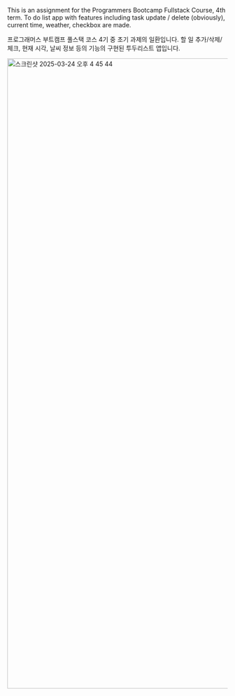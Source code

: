 This is an assignment for the Programmers Bootcamp Fullstack Course, 4th term. To do list app with features including task update / delete (obviously), current time, weather, checkbox are made.

프로그래머스 부트캠프 풀스택 코스 4기 중 초기 과제의 일환입니다. 할 일 추가/삭제/체크, 현재 시각, 날씨 정보 등의 기능의 구현된 투두리스트 앱입니다.

<img width="1440" alt="스크린샷 2025-03-24 오후 4 45 44" src="https://github.com/user-attachments/assets/f4ca50be-71d7-4754-bbde-727bcee341fb" />
